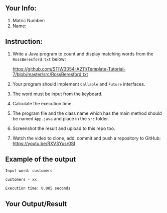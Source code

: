 ## Your Info:
1. Matric Number:
1. Name:

## Instruction:

1. Write a Java program to count and display matching words from the `RossBeresford.txt` below:

   https://github.com/STIW3054-A211/Template-Tutorial-7/blob/master/src/RossBeresford.txt

1. Your program should implement `Callable` and `Future` interfaces.

1. The word must be input from the keyboard.

1. Calculate the execution time.

1. The program file and the class name which has the main method should be named `App.java` and place in the `src` folder.

1. Screenshot the result and upload to this repo too.

1. Watch the video to clone, add, commit and push a repository to GitHub: https://youtu.be/RXV3Yusr0SI

## Example of the output
```
Input word: customers

customers - xx

Execution time: 0.005 seconds
```

## Your Output/Result
